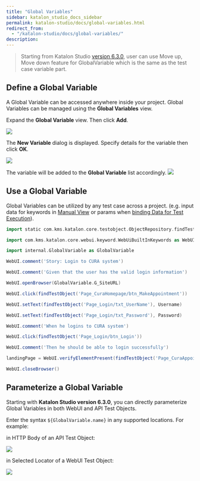 ```yaml
---
title: "Global Variables"
sidebar: katalon_studio_docs_sidebar
permalink: katalon-studio/docs/global-variables.html
redirect_from:
  - "/katalon-studio/docs/global-variables/"
description:
---
```

> Starting from Katalon Studio [version 6.3.0](https://docs.katalon.com/katalon-studio/new/version-630.html), user can use Move up, Move down feature for GlobalVariable which is the same as the test case variable part.

## Define a Global Variable

A Global Variable can be accessed anywhere inside your project. Global Variables can be managed using the **Global Variables** view.

Expand the **Global Variable** view. Then click **Add**. 

![](https://github.com/katalon-studio/docs-images/raw/master/katalon-studio/docs/variable-types/image2017-6-30-203A273A48.png)

The **New Variable** dialog is displayed. Specify details for the variable then click **OK**.

![](https://github.com/katalon-studio/docs-images/raw/master/katalon-studio/docs/variable-types/image2017-1-24-153A413A17.png)


The variable will be added to the **Global Variable** list accordingly.
    ![](https://github.com/katalon-studio/docs-images/raw/master/katalon-studio/docs/variable-types/image2017-6-30-203A283A43.png)

## Use a Global Variable

Global Variables can be utilized by any test case across a project. (e.g. input data for keywords in [Manual View](/display/KD/Manual+View) or params when [binding Data for Test Execution](/display/KD/Design+a+Test+Suite#DesignaTestSuite-VariableBinding)).

```groovy
import static com.kms.katalon.core.testobject.ObjectRepository.findTestObject

import com.kms.katalon.core.webui.keyword.WebUiBuiltInKeywords as WebUI

import internal.GlobalVariable as GlobalVariable

WebUI.comment('Story: Login to CURA system')

WebUI.comment('Given that the user has the valid login information')

WebUI.openBrowser(GlobalVariable.G_SiteURL)

WebUI.click(findTestObject('Page_CuraHomepage/btn_MakeAppointment'))

WebUI.setText(findTestObject('Page_Login/txt_UserName'), Username)

WebUI.setText(findTestObject('Page_Login/txt_Password'), Password)

WebUI.comment('When he logins to CURA system')

WebUI.click(findTestObject('Page_Login/btn_Login'))

WebUI.comment('Then he should be able to login successfully')

landingPage = WebUI.verifyElementPresent(findTestObject('Page_CuraAppointment/div_Appointment'), GlobalVariable.G_Timeout)

WebUI.closeBrowser()
```

## Parameterize a Global Variable

Starting with **Katalon Studio version 6.3.0**, you can directly parameterize Global Variables in both WebUI and API Test Objects.

Enter the syntax `${GlobalVariable.name}` in any supported locations. For example: 

in HTTP Body of an API Test Object:

![](https://github.com/katalon-studio/docs-images/raw/master/katalon-studio/docs/variable-types/1-GlobalVariable.png)

in Selected Locator of a WebUI Test Object:

![](https://github.com/katalon-studio/docs-images/raw/master/katalon-studio/docs/variable-types/2-GlobalVariable.png)
